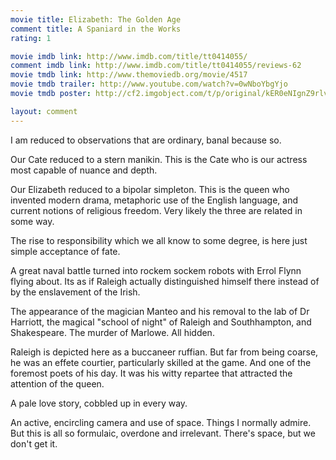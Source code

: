```yaml
---
movie title: Elizabeth: The Golden Age
comment title: A Spaniard in the Works
rating: 1

movie imdb link: http://www.imdb.com/title/tt0414055/
comment imdb link: http://www.imdb.com/title/tt0414055/reviews-62
movie tmdb link: http://www.themoviedb.org/movie/4517
movie tmdb trailer: http://www.youtube.com/watch?v=0wNboYbgYjo
movie tmdb poster: http://cf2.imgobject.com/t/p/original/kER0eNIgnZ9rlvrk5f2syGWaknK.jpg

layout: comment
---
```


I am reduced to observations that are ordinary, banal because so. 

Our Cate reduced to a stern manikin. This is the Cate who is our actress most capable of nuance and depth.

Our Elizabeth reduced to a bipolar simpleton. This is the queen who invented modern drama, metaphoric use of the English language, and current notions of religious freedom. Very likely the three are related in some way.

The rise to responsibility which we all know to some degree, is here just simple acceptance of fate.

A great naval battle turned into rockem sockem robots with Errol Flynn flying about. Its as if Raleigh actually distinguished himself there instead of by the enslavement of the Irish. 

The appearance of the magician Manteo and his removal to the lab of Dr Harriott, the magical "school of night" of Raleigh and Southhampton, and Shakespeare. The murder of Marlowe. All hidden. 

Raleigh is depicted here as a buccaneer ruffian. But far from being coarse, he was an effete courtier, particularly skilled at the game. And one of the foremost poets of his day. It was his witty repartee that attracted the attention of the queen.

A pale love story, cobbled up in every way. 

An active, encircling camera and use of space. Things I normally admire. But this is all so formulaic, overdone and irrelevant. There's space, but we don't get it.